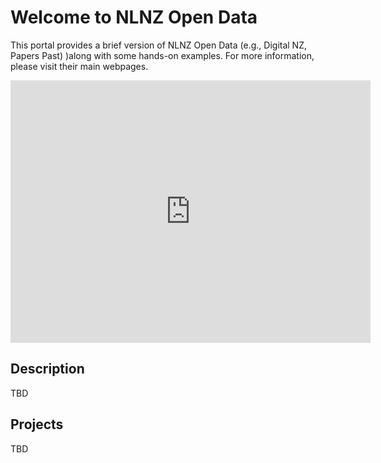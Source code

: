 # Welcome to NLNZ Open Data

This portal provides a brief version of NLNZ Open Data (e.g., Digital NZ, Papers Past) )along with some hands-on examples. For more information, please visit their main webpages.


<iframe src="https://slides.com/andyzhan/nlnz-open-data/embed?style=dark&autoSlide=8000&started=true" width="576" height="420" title="NLNZ Open Data" scrolling="yes" frameborder="0" webkitallowfullscreen mozallowfullscreen allowfullscreen></iframe>


## Description

TBD

## Projects

  TBD

